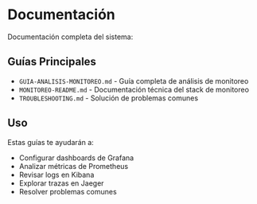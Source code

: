 # Documentación

Documentación completa del sistema:

## Guías Principales

- `GUIA-ANALISIS-MONITOREO.md` - Guía completa de análisis de monitoreo
- `MONITOREO-README.md` - Documentación técnica del stack de monitoreo  
- `TROUBLESHOOTING.md` - Solución de problemas comunes

## Uso

Estas guías te ayudarán a:
- Configurar dashboards de Grafana
- Analizar métricas de Prometheus
- Revisar logs en Kibana
- Explorar trazas en Jaeger
- Resolver problemas comunes
